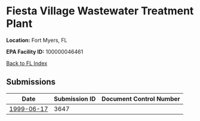 # Fiesta Village Wastewater Treatment Plant

**Location:** Fort Myers, FL

**EPA Facility ID:** 100000046461

[Back to FL Index](../../index.md)

## Submissions

| Date | Submission ID | Document Control Number |
|------|--------------|-------------------------|
| [1999-06-17](submissions/3647.md) | 3647 |  |
